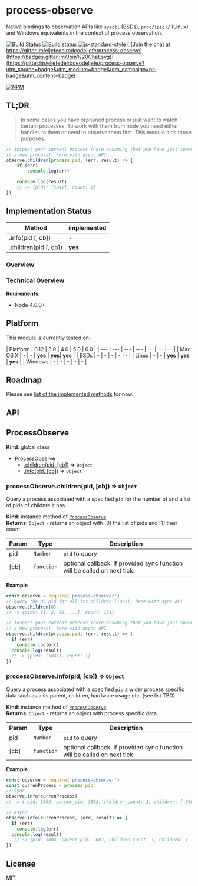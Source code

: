 # process-observe

Native bindings to observation APIs like `sysctl` (BSDs), `proc/{pid}/` (Linux) and Windows equivalents in the context of process observation.

[![Build Status](https://travis-ci.org/eljefedelrodeodeljefe/process-observe.svg?branch=master)](https://travis-ci.org/eljefedelrodeodeljefe/process-observe) [![Build status](https://ci.appveyor.com/api/projects/status/59q34ua3i457k27x?svg=true)](https://ci.appveyor.com/project/eljefederodeodeljefe/process-observe) [![js-standard-style](https://img.shields.io/badge/code%20style-standard-brightgreen.svg?style=flat)](http://standardjs.com/) [![Join the chat at https://gitter.im/eljefedelrodeodeljefe/process-observe](https://badges.gitter.im/Join%20Chat.svg)](https://gitter.im/eljefedelrodeodeljefe/process-observe?utm_source=badge&utm_medium=badge&utm_campaign=pr-badge&utm_content=badge)

[![NPM](https://nodei.co/npm-dl/process-observe.png?months=6&height=2)](https://nodei.co/npm/process-observe/)

## TL;DR

> In some cases you have orphaned process or just want to watch certain processes. To work with them from node you need either handles to them or need to observe them first. This module aids those purposes.

```js
// inspect your current process (here assuming that you have just spawned
// a new process), here with async API
observe.children(process.pid, (err, result) => {
	if (err)
		console.log(err)

	console.log(result)
	// -> {pids: [5841], count: 1}
})
```
## Implementation Status<a name="status"></a>
| Method | implemented |
| --- | --- |
| .info(pid [, cb]) | - |
| .children(pid [, cb]) | **yes** |



### Overview

### Technical Overview

**Rquirements:**
* Node 4.0.0+

## Platform

This module is currently tested on:

| Platform | 0.12 | 3.0 | 4.0 | 5.0 | 6.0 |
| --- | --- | --- | --- | ---| ---|---|
| Mac OS X | - | - | **yes** | **yes**| **yes** |
| BSDs | - | - | - | - | - |
| Linux | - | - | **yes** | **yes**  | **yes** |
| Windows | - | - | - | - | - |

## Roadmap

Please see [list of the implemented methods](#status) for now.


## API
<a name="ProcessObserve"></a>

## ProcessObserve
**Kind**: global class  

* [ProcessObserve](#ProcessObserve)
    * [.children(pid, [cb])](#ProcessObserve+children) ⇒ <code>Object</code>
    * [.info(pid, [cb])](#ProcessObserve+info) ⇒ <code>Object</code>

<a name="ProcessObserve+children"></a>

### processObserve.children(pid, [cb]) ⇒ <code>Object</code>
Query a process associated with a specified `pid` for the number of and a
list of pids of childnre it has.

**Kind**: instance method of <code>[ProcessObserve](#ProcessObserve)</code>  
**Returns**: <code>Object</code> - returns an object with [0] the list of pids and [1] their count  

| Param | Type | Description |
| --- | --- | --- |
| pid | <code>Number</code> | `pid` to query |
| [cb] | <code>function</code> | optional callback. If provided sync function will be called on next tick. |

**Example**  
```js
const observe = require('process-observer')
// query the OS pid for all its children (100+), here with sync API
observe.children(0)
// -> {pids: [1, 2, 50, ...], count: 121}

// inspect your current process (here assuming that you have just spawned
// a new process), here with async API
observe.children(process.pid, (err, result) => {
  if (err)
    console.log(err)
  console.log(result)
  // -> {pids: [5841], count: 1}
})
```
<a name="ProcessObserve+info"></a>

### processObserve.info(pid, [cb]) ⇒ <code>Object</code>
Query a process associated with a specified `pid` a wider process specific data
such as a its parent, children, hardware usage etc. (see list TBD)

**Kind**: instance method of <code>[ProcessObserve](#ProcessObserve)</code>  
**Returns**: <code>Object</code> - returns an object with process specific data  

| Param | Type | Description |
| --- | --- | --- |
| pid | <code>Number</code> | `pid` to query |
| [cb] | <code>function</code> | optional callback. If provided sync function will be called on next tick. |

**Example**  
```js
const observe = require('process-observer')
const currenProcess = process.pid
// sync
observe.info(currenProcess)
// -> { pid: 3804, parent_pid: 3803, children_count: 1, children: [ 3805 ]}

// async
observe.info(currenProcess, (err, result) => {
  if (err)
    console.log(err)
  console.log(result)
   // -> {pid: 3804, parent_pid: 3803, children_count: 1, children: [ 3805 ]}
})
```
## License

MIT
